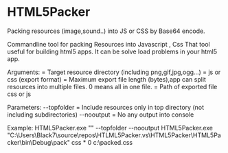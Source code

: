 # HTML5Packer
Packing resources (image,sound..) into JS or CSS by Base64 encode.

Commandline tool for packing Resources into Javascript , Css
That tool useful for building html5 apps. It can be solve load problems in your html5 app.

Arguments:
<TargetPath>       = Target resource directory (including png,gif,jpg,ogg...)
<exportType>       = js or css (export format)
<PackSize>         = Maximum export file length (bytes),app can split resources into multiple files. 0 means all in one file.
<TargetOutputFile> = Path of exported file css or js

Parameters:
--topfolder   =  Include resources only in top directory (not including subdirectories)
--nooutput    = No any output into console

Example:
HTML5Packer.exe "<TargetPath>" <exportType> <FormatTypes> <PackSize> <TargetOutputFile> --topfolder --nooutput
HTML5Packer.exe "C:\Users\Black7\source\repos\HTLML5Packer\.vs\HTML5Packer\HTML5Packer\bin\Debug\pack" css * 0 c:\packed.css

